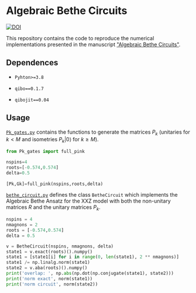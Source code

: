 # Algebraic Bethe Circuits
[![DOI](https://zenodo.org/badge/455221135.svg)](https://zenodo.org/badge/latestdoi/number)

This repository contains the code to reproduce the numerical implementations presented in the manuscript ["Algebraic Bethe Circuits"](https://arxiv.org/abs/2202.04673).


## Dependences

- `Pyhton>=3.8`

- `qibo==0.1.7`

- `qibojit==0.04`

## Usage
[`Pk_gates.py`](https://github.com/AlejandroSopena/Algebraic_Bethe_Circuits/blob/main/Pk_gates.py) contains the functions to generate the matrices $P_k$ (unitaries for $k < M$ and isometries $P_k|0\rangle$ for $k\geq M$).
```python
from Pk_gates import full_pink

nspins=4
roots=[-0.574,0.574]
delta=0.5
  
[Pk,Gk]=full_pink(nspins,roots,delta)
```

[`bethe_circuit.py`](https://github.com/AlejandroSopena/Algebraic-Bethe-Circuits/blob/main/bethe_circuit.py) defines the class `BetheCircuit` which implements the Algebraic Bethe Ansatz for the XXZ model with both the non-unitary matrices $R$ and the unitary matrices $P_k$.
```python
nspins = 4
nmagnons = 2
roots = [-0.574,0.574]
delta = 0.5

v = BetheCircuit(nspins, nmagnons, delta)
state1 = v.exact(roots)().numpy()
state1 = [state1[i] for i in range(0, len(state1), 2 ** nmagnons)]
state1 /= np.linalg.norm(state1)
state2 = v.aba(roots)().numpy()
print('overlap: ', np.abs(np.dot(np.conjugate(state1), state2)))
print('norm exact', norm(state1))
print('norm circuit', norm(state2))
